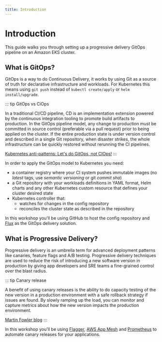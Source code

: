 ```yaml
---
title: Introduction
---
```


# Introduction

This guide walks you through setting up a progressive delivery GitOps pipeline on an Amazon EKS cluster.

## What is GitOps?

GitOps is a way to do Continuous Delivery, it works by using Git as a source of truth for
declarative infrastructure and workloads. For Kubernetes this means using `git push` instead
of `kubectl create/apply` or `helm install/upgrade`.

::: tip GitOps vs CiOps

In a traditional CI/CD pipeline, CD is an implementation extension powered by the continuous integration tooling
to promote build artifacts to production. In the GitOps pipeline model, any change to production must be committed
in source control (preferable via a pull request) prior to being applied on the cluster.
If the entire production state is under version control and described in a single Git repository,
when disaster strikes, the whole infrastructure can be quickly restored without rerunning the CI pipelines.

[Kubernetes anti-patterns: Let's do GitOps, not CIOps!](https://www.weave.works/blog/kubernetes-anti-patterns-let-s-do-gitops-not-ciops)
:::

In order to apply the GitOps model to Kubernetes you need:

* a container registry where your CI system pushes immutable images
(no *latest* tags, use *semantic versioning* or git *commit sha*)
* a Git repository with your workloads definitions in YAML format,
Helm charts and any other Kubernetes custom resource that defines your cluster desired state
* Kubernetes controller that:
    * watches for changes in the config repository
    * reconciles the cluster state as described in the repository

In this workshop you'll be using GitHub to host the config repository and
[Flux](https://github.com/fluxcd/flux2) as the GitOps delivery solution.

## What is Progressive Delivery?

Progressive delivery is an umbrella term for advanced deployment patterns like canaries, feature flags and A/B testing.
Progressive delivery techniques are used to reduce the risk of introducing a new software version in production
by giving app developers and SRE teams a fine-grained control over the blast radius.

::: tip Canary release

A benefit of using canary releases is the ability to do capacity testing of the new version in a production environment
with a safe rollback strategy if issues are found. By slowly ramping up the load, you can monitor and capture metrics
about how the new version impacts the production environment.

[Martin Fowler blog](https://martinfowler.com/bliki/CanaryRelease.html)
:::

In this workshop you'll be using
[Flagger](https://github.com/weaveworks/flagger),
[AWS App Mesh](https://aws.amazon.com/app-mesh/) and
[Prometheus](https://github.com/prometheus)
to automate canary releases for your applications.
